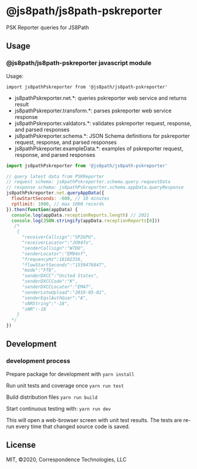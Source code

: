 # @js8path/js8path-pskreporter
PSK Reporter queries for JS8Path

## Usage

### @js8path/js8path-pskreporter javascript module

Usage:

`import js8pathPskreporter from '@js8path/js8path-pskreporter'`
- js8pathPskreporter.net.*: queries pskreporter web service and returns result
- js8pathPskreporter.transform.*: parses pskreporter web service response
- js8pathPskreporter.valdators.*: validates pskreporter request, response, and parsed responses
- js8pathPskreporter.schema.*: JSON Schema definitions for pskreporter request, response, and parsed responses
- js8pathPskreporter.exampleData.*: examples of pskreporter request, response, and parsed responses

```javascript
import js8pathPskreporter from '@js8path/js8path-pskreporter'

// query latest data from PSKReporter
// request schema: js8pathPskreporter.schema.query.requestData
// response schema: js8pathPskreporter.schema.appData.queryResponse
js8pathPskreporter.net.queryAppData({
  flowStartSeconds: -600, // 10 minutes
  rptlimit: 1000, // max 1000 records
}).then(function(appData) {
  console.log(appData.receptionReports.length) // 2021
  console.log(JSON.stringify(appData.receptionReports[0]))
   /*
    {
      "receiverCallsign":"SP2GPU",
      "receiverLocator":"JO94fo",
      "senderCallsign":"W7DO",
      "senderLocator":"EM94nf",
      "frequencyHz":18102356,
      "flowStartSeconds":"1559476847",
      "mode":"FT8",
      "senderDXCC":"United States",
      "senderDXCCCode":"K",
      "senderDXCCLocator":"EM47",
      "senderLotwUpload":"2019-05-01",
      "senderEqslAuthGuar":"A",
      "sNRString":"-18",
      "sNR":-18
    }
  */
})

```

## Development

### development process

Prepare package for development with
  `yarn install`

Run unit tests and coverage once 
  `yarn run test`

Build distribution files 
  `yarn run build`

Start continuous testing with: 
  `yarn run dev`

This will open a web-browser screen with unit test results. 
The tests are re-run every time that changed source code is saved. 

## License

MIT, ©2020, Correspondence Technologies, LLC

